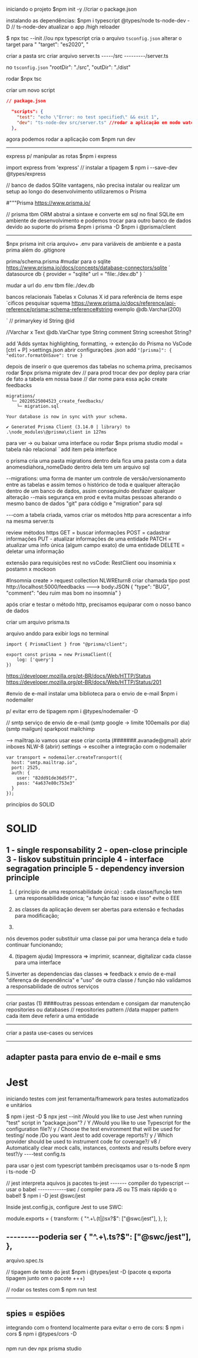 

iniciando o projeto
$npm init -y //criar o package.json

instalando as dependências:
$npm i typescript @types/node ts-node-dev -D
// ts-node-dev atualizar o app /high reloader

$ npx tsc --init //ou npx typescript
cria o arquivo `tsconfig.json`
alterar o target para " "target": "es2020", "

criar a pasta src 
criar arquivo server.ts
-----/src
---------/server.ts

no `tsconfig.json`
"rootDir": "./src",
"outDir": "./dist"

rodar
$npx tsc

criar um novo script 
```json
// package.json

  "scripts": {
    "test": "echo \"Error: no test specified\" && exit 1",
    "dev": "ts-node-dev src/server.ts" //rodar a aplicação em modo watch
  },
```
agora podemos rodar a aplicação com 
$npm run dev

---------------
express p/ manipular as rotas 
$npm i express

import express from 'express'
// instalar a tipagem
$ npm i --save-dev @types/express

// banco de dados SQlite
vantagens, não precisa instalar ou realizar um setup 
ao longo do desenvolvimento utilizaremos o Prisma

#"""Prisma
https://www.prisma.io/ 

// prisma tbm ORM abstrai a sintaxe e converte em sql no final
SQLite em ambiente de desenvolvimento 
e podemos trocar para outro banco de dados devido ao suporte do prisma
$npm i prisma -D
$npm i @prisma/client

---
$npx prisma init
cria arquivo+ 
.env para variáveis de ambiente
e a pasta prima
além do .gitignore

prima/schema.prisma
#mudar para o sqlite https://www.prisma.io/docs/concepts/database-connectors/sqlite 
´
datasource db {
  provider = "sqlite"
  url      = "file:./dev.db"
}
´

mudar a url do .env tbm
file:./dev.db


bancos relacionais
Tabelas x Colunas X id
para referência de items espe´cificos pesquisar squema
https://www.prisma.io/docs/reference/api-reference/prisma-schema-reference#string 
exemplo 
@db.Varchar(200)

 ´  // primarykey
  id String @id

  //Varchar x Text @db.VarChar
  type String 
  comment String
  screeshot String?

  add 'Adds syntax highlighting, formatting, -> extenção do Prisma no VsCode
  [ctrl + P] >settings.json 
  abrir configurações .json
add
  `
    "[prisma]": {
    "editor.formatOnSave": true
  }
  `

  depois de inserir o que queremos das tabelas no schema.prima, precisamos rodar
  $npx prisma migrate dev
  // para prod trocar dev por deploy
  para criar de fato a tabela em nossa base
  // dar nome para essa ação
  create feedbacks


``` retorno
migrations/
  └─ 20220525004523_create_feedbacks/
    └─ migration.sql

Your database is now in sync with your schema.

✔ Generated Prisma Client (3.14.0 | library) to .\node_modules\@prisma\client in 127ms

```

para ver -> ou baixar uma interface
ou rodar
$npx prisma studio
modal = tabela não relacional
¨add item pela interface


o prisma cria uma pasta migrations
dentro dela fica uma pasta com a data anomesdiahora_nomeDado
dentro dela tem um arquivo sql 

--migrations: uma forma de manter um controle de versão/versionamento entre as tabelas e assim temos o histórico de toda
e qualquer alteração dentro de um banco de dados, assim conseguindo desfazer qualquer alteração 
--mais segurança em prod e evita muitas pessoas alterando o mesmo banco de dados
"git" para código e "migration" para sql


---com a tabela criada, vamos criar os métodos http para acrescentar a info na mesma
server.ts


review métodos https
GET = buscar informações
POST = cadastrar informações
PUT - atualizar informações de uma entidade
PATCH = atualizar uma info única (algum campo exato) de uma entidade
DELETE = deletar uma informação 

extensão para requisições rest no vsCode: RestClient oou insominia x postamn x mockoon

#Insomnia
create > request collection 
NLWREturn8
criar chamada tipo post
http://localhost:5000/feedbacks ---> body:JSON
{
	"type": "BUG",
	"comment": "deu ruim mas bom no insomnia"
}

após criar e testar o método http, precisamos equiparar com o nosso banco de dados

criar um arquivo prisma.ts
> 

arquivo anddo para exibir logs no terminal
```
import { PrismaClient } from "@prisma/client";

export const prisma = new PrismaClient({
    log: ['query']
})

```


https://developer.mozilla.org/pt-BR/docs/Web/HTTP/Status
https://developer.mozilla.org/pt-BR/docs/Web/HTTP/Status/201

#envio de e-mail
instalar uma biblioteca para o envio de e-mail
$npm i nodemailer

p/ evitar erro de tipagem
npm i @types/nodemailer -D

// smtp
serviço de envio de e-mail 
(smtp google -> limite 100emails por dia)
(smtp mailgun)
sparkpost
mailchimp

--> mailtrap.io 
vamos usar esse
criar conta (#######.avanade@gmail)
abrir inboxes
NLW-8
(abrir)
settings -> escolher a integração com o nodemailer

```
var transport = nodemailer.createTransport({
  host: "smtp.mailtrap.io",
  port: 2525,
  auth: {
    user: "82dd91de36d5f7",
    pass: "4a637e80c753e3"
  }
});
```

princípios do SOLID
# SOLID
1 - single responsability 
2 - open-close principle
3 - liskov substituin principle
4 - interface segragation principle
5 - dependency inversion principle
-----------------
1. { princípio de uma responsabilidade única} : cada classe/função tem uma responsabilidade única; "a função faz issoo e isso" evite o EEE

2. as classes da aplicação devem ser abertas para extensão e fechadas para modificação;

3.
nós devemos poder substituir uma classe pai por uma herança dela e tudo continuar funcionando;

4. (tipagem ajuda) Impressora => imprimir, scannear, digitalizar
                        cada classe para uma interface 

5.inverter as dependencias das classes => feedback x envio de e-mail 
             "diferença de dependência" e "uso" de outra classe / função 
             não validamos a responsabilidade de outros serviços 

------

criar pastas (1)
####outras pessoas entendam e consigam dar manutenção
repositories ou databases
// repositories pattern
//data mapper pattern
cada item deve referir a uma entidade

----
criar a pasta
use-cases ou services

---
adapter
pasta para envio de e-mail e sms
-----------------------------------


# Jest
iniciando testes com jest
ferramenta/framework para testes automatizados e unitários

$ npm i jest -D
$ npx jest --init
/Would you like to use Jest when running "test" script in "package.json"? / Y
/Would you like to use Typescript for the configuration file?/ y
/ Choose the test environment that will be used for testing/ node
/Do you want Jest to add coverage reports?/ y
/ Which provider should be used to instrument code for coverage?/ v8
/ Automatically clear mock calls, instances, contexts and results before every test?/y
----test config.ts

para usar o jest com typescript também precisqamos usar o ts-node
$ npm i ts-node -D

// jest interpreta aquivos js
pacotes 
ts-jest ------- compiler do typescript 
--usar o babel 
------------swc / compiler para JS ou TS mais rápido q o babel!
$ npm i -D jest @swc/jest

Inside jest.config.js, configure Jest to use SWC:

module.exports = {
  transform: {
    "^.+\\.(t|j)sx?$": ["@swc/jest"],
  },
};

---------poderia ser
{
    "^.+\\.ts?$": ["@swc/jest"],
  },
  ------------------
  arquivo.spec.ts

// tipagem de teste do jest
  $npm i @types/jest -D
  (pacote q exporta tipagem junto om o pacote +++)

  // rodar os testes com $ npm run test

  --------------
   spies = espiões 
   ----------------------------------

   integrando com o frontend localmente
   para evitar o erro de cors:
   $ npm i cors
   $ npm i @types/cors -D


### 
npm run dev 
npx prisma studio